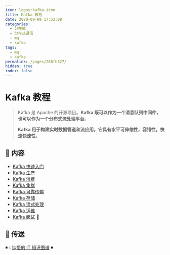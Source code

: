 ```yaml
---
icon: logos:kafka-icon
title: Kafka 教程
date: 2020-09-09 17:53:08
categories:
  - 分布式
  - 分布式通信
  - mq
  - kafka
tags:
  - mq
  - kafka
permalink: /pages/260fb327/
hidden: true
index: false
---
```


# Kafka 教程

> Kafka 是 Apache 的开源项目。**Kafka 既可以作为一个消息队列中间件，也可以作为一个分布式流处理平台**。
>
> **Kafka 用于构建实时数据管道和流应用。它具有水平可伸缩性，容错性，快速快速性**。

## 📖 内容

- [Kafka 快速入门](Kafka快速入门.md)
- [Kafka 生产](Kafka生产.md)
- [Kafka 消费](Kafka消费.md)
- [Kafka 集群](Kafka集群.md)
- [Kafka 可靠传输](Kafka可靠传输.md)
- [Kafka 存储](Kafka存储.md)
- [Kafka 流式处理](Kafka流式处理.md)
- [Kafka 运维](Kafka运维.md)
- [Kafka 面试](Kafka面试.md) 💯

## 🚪 传送

◾ 💧 [钝悟的 IT 知识图谱](https://dunwu.github.io/waterdrop/) ◾
